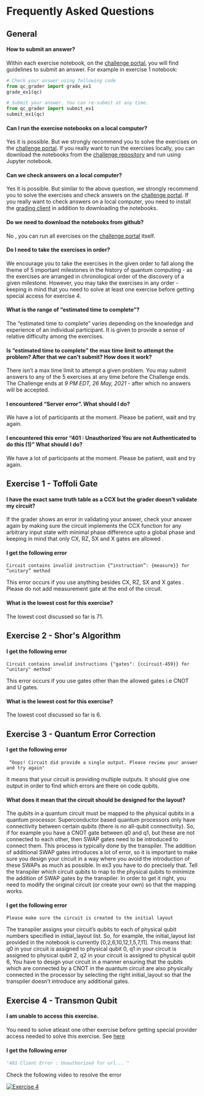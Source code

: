 # Frequently Asked Questions
## General
#### How to submit an answer?

Within each exercise notebook, on the [challenge portal](http://ibm.co/iqc2021), you will find guidelines to submit an answer. For example in exercise 1 notebook:

```python
# Check your answer using following code
from qc_grader import grade_ex1
grade_ex1(qc)
```

```python
# Submit your answer. You can re-submit at any time.
from qc_grader import submit_ex1
submit_ex1(qc)
```

#### Can I run the exercise notebooks on a local computer?

Yes it is possible. But we strongly recommend you to solve the exercises on the [challenge portal](http://ibm.co/iqc2021). If you really want to run the exercises locally, you can download the notebooks from the [challenge repository](https://github.com/qiskit-community/ibm-quantum-challenge-2021) and run using Jupyter notebook.

#### Can we check answers on a local computer?

Yes it is possible. But similar to the above question, we strongly recommend you to solve the exercises and check answers on the [challenge portal](http://ibm.co/iqc2021). If you really want to check answers on a local computer, you need to install the [grading client](https://github.com/qiskit-community/Quantum-Challenge-Grader) in addition to downloading the notebooks.

#### Do we need to download the notebooks from github?

No , you can run all exercises on the [challenge portal](http://ibm.co/iqc2021) itself.

#### Do I need to take the exercises in order?

We encourage you to take the exercises in the given order to fall along the theme of 5 important milestones in the history of quantum computing - as the exercises are arranged in chronological order of the discovery of a given milestone. However, you may take the exercises in any order - keeping in mind that you need to solve at least one exercise before getting special access for exercise 4.

#### What is the range of  “estimated time to complete”?

The “estimated time to complete” varies depending on the knowledge and experience of an individual participant. It is given to provide a sense of relative difficulty among the exercises.

#### Is “estimated time to complete” the max time limit to attempt the problem? After that we can't submit? How does it work?

There isn’t a max time limit to attempt a given problem. You may submit answers to any of the 5 exercises at any time before the Challenge ends. The Challenge ends at *9 PM EDT, 26 May, 2021* - after which no answers will be accepted.

#### I encountered “Server error”. What should I do?

We have a lot of participants at the moment. Please be patient, wait and try again.

#### I encountered this error “401 : Unauthorized You are not Authenticated to do this (1)” What should I do?

We have a lot of participants at the moment. Please be patient, wait and try again.

## Exercise 1 - Toffoli Gate

#### I have the exact same truth table as a CCX but the grader doesn't validate my circuit?

If the grader shows an error in validating your answer, check your answer again by making sure the circuit implements the CCX function for any arbitrary input state with minimal phase difference upto a global phase and keeping in mind that only CX, RZ, SX and X gates are allowed .

#### I get the following error
```
Circuit contains invalid instruction {“instruction”: {measure}} for “unitary” method
```
This error occurs if you use anything besides  CX, RZ, SX and X gates . Please do not add measurement gate at the end of the circuit.

#### What is the lowest cost for this exercise?

The lowest cost discussed so far is 71.

## Exercise 2 - Shor's Algorithm

#### I get the following error
```
Circuit contains invalid instructions {"gates": {ccircuit-459}} for "unitary" method'
```
This error occurs if you use gates other than the allowed gates i.e CNOT and U gates.

#### What is the lowest cost for this exercise?

The lowest cost discussed so far is 6.

## Exercise 3 - Quantum Error Correction

#### I get the following error
```
 “Oops! Circuit did provide a single output. Please review your answer and try again"
```

It means that your circuit is providing multiple outputs. It should give one output in order to find which errors are there on code qubits.

#### What does it mean that the circuit should be designed for the layout?

The qubits in a quantum circuit must be mapped to the physical qubits in a quantum processor. Superconductor based quantum processors only have connectivity between certain qubits (there is no all-qubit connectivity). So, if for example you have a CNOT gate between q0 and q1, but these are not connected to each other, then SWAP gates need to be introduced to connect them. This process is typically done by the transpiler. The addition of additional SWAP gates introduces a lot of error, so it is important to make sure you design your circuit in a way where you avoid the introduction of these SWAPs as much as possible.
In ex3 you have to do precisely that. Tell the transpiler which circuit qubits to map to the physical qubits to minimize the addition of SWAP gates by the transpiler. In order to get it right, you need to modify the original circuit (or create your own) so that the mapping works.

#### I get the following error
```
Please make sure the circuit is created to the initial layout
```
The transpiler assigns your circuit’s qubits to each of physical qubit numbers specified in initial_layout list.
So, for example, the initial_layout list provided in the notebook is currently [0,2,6,10,12,1,5,7,11]. This means that:
q0 in your circuit is assigned to physical qubit 0,
q1 in your circuit is assigned to physical qubit 2,
q2 in your circuit is assigned to physical qubit 6,
You have to design your circuit in a manner ensuring that the qubits which are connected by a CNOT in the quantum circuit are also physically connected in the processor by selecting the right initial_layout so that the transpiler doesn’t introduce any additional gates.

## Exercise 4 - Transmon Qubit

#### I am unable to access this exercise.

You need to solve atleast one other exercise before getting special provider access needed to solve this exercise. See [here](https://github.com/qiskit-community/ibm-quantum-challenge-2021)

#### I get the following error 
```python
"401 Client Error : Unauthorized for url... "
```
Check the following video to resolve the error 

[![Exercise 4](https://yt-embed.herokuapp.com/embed?v=Nul1ld2ekOY)](https://www.youtube.com/watch?v=Nul1ld2ekOY)
